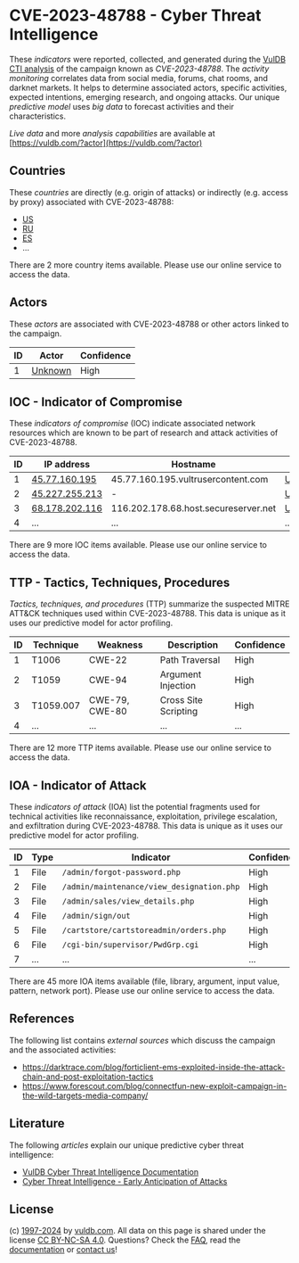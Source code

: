 # CVE-2023-48788 - Cyber Threat Intelligence

These _indicators_ were reported, collected, and generated during the [VulDB CTI analysis](https://vuldb.com/?kb.cti) of the campaign known as _CVE-2023-48788_. The _activity monitoring_ correlates data from social media, forums, chat rooms, and darknet markets. It helps to determine associated actors, specific activities, expected intentions, emerging research, and ongoing attacks. Our unique _predictive model_ uses _big data_ to forecast activities and their characteristics.

_Live data_ and more _analysis capabilities_ are available at [https://vuldb.com/?actor](https://vuldb.com/?actor)

## Countries

These _countries_ are directly (e.g. origin of attacks) or indirectly (e.g. access by proxy) associated with CVE-2023-48788:

* [US](https://vuldb.com/?country.us)
* [RU](https://vuldb.com/?country.ru)
* [ES](https://vuldb.com/?country.es)
* ...

There are 2 more country items available. Please use our online service to access the data.

## Actors

These _actors_ are associated with CVE-2023-48788 or other actors linked to the campaign.

ID | Actor | Confidence
-- | ----- | ----------
1 | [Unknown](https://vuldb.com/?actor.unknown) | High

## IOC - Indicator of Compromise

These _indicators of compromise_ (IOC) indicate associated network resources which are known to be part of research and attack activities of CVE-2023-48788.

ID | IP address | Hostname | Actor | Confidence
-- | ---------- | -------- | ----- | ----------
1 | [45.77.160.195](https://vuldb.com/?ip.45.77.160.195) | 45.77.160.195.vultrusercontent.com | [Unknown](https://vuldb.com/?actor.unknown) | Medium
2 | [45.227.255.213](https://vuldb.com/?ip.45.227.255.213) | - | [Unknown](https://vuldb.com/?actor.unknown) | High
3 | [68.178.202.116](https://vuldb.com/?ip.68.178.202.116) | 116.202.178.68.host.secureserver.net | [Unknown](https://vuldb.com/?actor.unknown) | High
4 | ... | ... | ... | ...

There are 9 more IOC items available. Please use our online service to access the data.

## TTP - Tactics, Techniques, Procedures

_Tactics, techniques, and procedures_ (TTP) summarize the suspected MITRE ATT&CK techniques used within CVE-2023-48788. This data is unique as it uses our predictive model for actor profiling.

ID | Technique | Weakness | Description | Confidence
-- | --------- | -------- | ----------- | ----------
1 | T1006 | CWE-22 | Path Traversal | High
2 | T1059 | CWE-94 | Argument Injection | High
3 | T1059.007 | CWE-79, CWE-80 | Cross Site Scripting | High
4 | ... | ... | ... | ...

There are 12 more TTP items available. Please use our online service to access the data.

## IOA - Indicator of Attack

These _indicators of attack_ (IOA) list the potential fragments used for technical activities like reconnaissance, exploitation, privilege escalation, and exfiltration during CVE-2023-48788. This data is unique as it uses our predictive model for actor profiling.

ID | Type | Indicator | Confidence
-- | ---- | --------- | ----------
1 | File | `/admin/forgot-password.php` | High
2 | File | `/admin/maintenance/view_designation.php` | High
3 | File | `/admin/sales/view_details.php` | High
4 | File | `/admin/sign/out` | High
5 | File | `/cartstore/cartstoreadmin/orders.php` | High
6 | File | `/cgi-bin/supervisor/PwdGrp.cgi` | High
7 | ... | ... | ...

There are 45 more IOA items available (file, library, argument, input value, pattern, network port). Please use our online service to access the data.

## References

The following list contains _external sources_ which discuss the campaign and the associated activities:

* https://darktrace.com/blog/forticlient-ems-exploited-inside-the-attack-chain-and-post-exploitation-tactics
* https://www.forescout.com/blog/connectfun-new-exploit-campaign-in-the-wild-targets-media-company/

## Literature

The following _articles_ explain our unique predictive cyber threat intelligence:

* [VulDB Cyber Threat Intelligence Documentation](https://vuldb.com/?kb.cti)
* [Cyber Threat Intelligence - Early Anticipation of Attacks](https://www.scip.ch/en/?labs.20201022)

## License

(c) [1997-2024](https://vuldb.com/?kb.changelog) by [vuldb.com](https://vuldb.com/?kb.about). All data on this page is shared under the license [CC BY-NC-SA 4.0](https://creativecommons.org/licenses/by-nc-sa/4.0/). Questions? Check the [FAQ](https://vuldb.com/?kb.faq), read the [documentation](https://vuldb.com/?kb) or [contact us](https://vuldb.com/?contact)!
